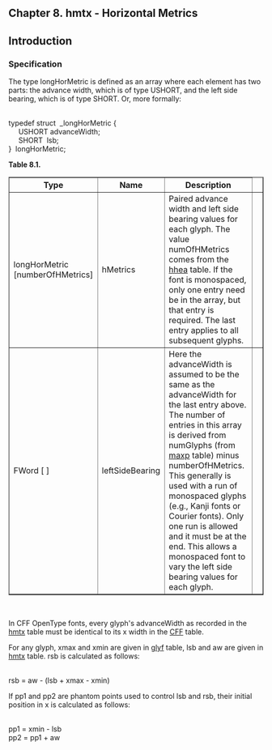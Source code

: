 <div xmlns="http://www.w3.org/1999/xhtml" role="" class="chapter"><div class="titlepage"><div><div><h2 class="title"><a name="chapter.hmtx"></a>Chapter 8. hmtx - Horizontal Metrics</h2></div></div></div><div role="fragment" class="section"><div class="titlepage"><div><div><h2 class="title" style="clear: both"><a name="idm114629850128"></a>Introduction</h2></div></div></div><div role="specification" class="section"><div class="titlepage"><div><div><h3 class="title"><a name="section.8.1.1"></a>Specification</h3></div></div></div><p role="">The type longHorMetric is defined as an array where each
          element has two parts: the advance width, which is of type
          USHORT, and the left side bearing, which is of type SHORT.
          Or, more formally:</p><div role="" class="literallayout"><p><br/>
typedef struct  _longHorMetric {<br/>
     USHORT advanceWidth;<br/>
     SHORT  lsb;<br/>
}  longHorMetric;<br/>
</p></div><div class="table"><a name="idm114629847248"></a><p class="title"><strong>Table 8.1. </strong></p><div class="table-contents"><table role="" class="table" border="1"><colgroup><col/><col/><col/><col/></colgroup><thead><tr><th role="">Type</th><th role="">Name</th><th role="">Description</th><td class="auto-generated"> </td></tr></thead><tbody><tr><td role="">longHorMetric [numberOfHMetrics]</td><td role="">hMetrics</td><td role="">Paired advance width and left side bearing
              values for each glyph. The value numOfHMetrics comes
              from the <a role="" class="link" href="chapter.hhea.md" title="Chapter 7. hhea - Horizontal Header">hhea</a> table. If the font is
              monospaced, only one entry need be in the array, but
              that entry is required. The last entry applies to all
              subsequent glyphs.</td><td class="auto-generated"> </td></tr><tr><td role="">FWord [ ]</td><td role="">leftSideBearing</td><td role="">Here the advanceWidth is assumed to be the
              same as the advanceWidth for the last entry above. The
              number of entries in this array is derived from
              numGlyphs (from <a role="" class="link" href="chapter.maxp.md" title="Chapter 9. maxp - Maximum Profile">maxp</a> table) minus
              numberOfHMetrics. This generally is used with a run of
              monospaced glyphs (e.g., Kanji fonts or Courier fonts).
              Only one run is allowed and it must be at the end. This
              allows a monospaced font to vary the left side bearing
              values for each glyph.</td><td class="auto-generated"> </td></tr></tbody></table></div></div><br class="table-break"/><p role="">In CFF OpenType fonts, every glyph's advanceWidth as
          recorded in the <a role="" class="link" href="chapter.hmtx.md" title="Chapter 8. hmtx - Horizontal Metrics">hmtx</a> table must be identical to its x
          width in the <a role="" class="link" href="chapter.CFF.md" title="Chapter 19. CFF - PostScript font program (Compact Font Format) table">CFF</a> table.</p><p role="">For any glyph, xmax and xmin are given in
          <a role="" class="link" href="chapter.glyf.md" title="Chapter 16. glyf - Glyf Data">glyf</a> table, lsb and aw are given in
          <a role="" class="link" href="chapter.hmtx.md" title="Chapter 8. hmtx - Horizontal Metrics">hmtx</a> table. rsb is calculated as
          follows:</p><div role="" class="literallayout"><p><br/>
rsb = aw - (lsb + xmax - xmin)<br/>
</p></div><p role="">If pp1 and pp2 are phantom points used to control lsb
          and rsb, their initial position in x is calculated as
          follows:</p><div role="" class="literallayout"><p><br/>
pp1 = xmin - lsb<br/>
pp2 = pp1 + aw<br/>
</p></div></div></div></div>